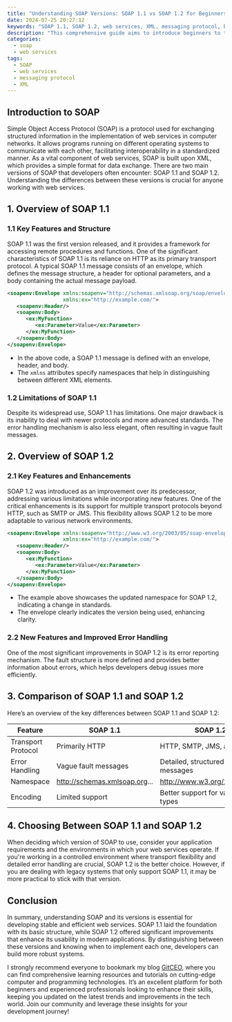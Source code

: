 ```yaml
---
title: "Understanding SOAP Versions: SOAP 1.1 vs SOAP 1.2 for Beginners"
date: 2024-07-25 20:27:12
keywords: "SOAP 1.1, SOAP 1.2, web services, XML, messaging protocol, beginners guide"
description: "This comprehensive guide aims to introduce beginners to the two major versions of the Simple Object Access Protocol (SOAP) - SOAP 1.1 and SOAP 1.2. It covers the fundamental differences, advantages, and specific features of each version, as well as their practical implications in real-world web services. Throughout the article, we will explore how SOAP serves as a critical messaging protocol in network communications, why understanding these versions is important for developers, and how to decide which version to use for various applications. Additionally, we will delve into the structural aspects of SOAP messages and provide examples to clarify key concepts, ensuring that newcomers can grasp the essential elements of SOAP technology."
categories:
  - soap
  - web services
tags:
  - SOAP
  - web services
  - messaging protocol
  - XML
---
```


## Introduction to SOAP

Simple Object Access Protocol (SOAP) is a protocol used for exchanging structured information in the implementation of web services in computer networks. It allows programs running on different operating systems to communicate with each other, facilitating interoperability in a standardized manner. As a vital component of web services, SOAP is built upon XML, which provides a simple format for data exchange. There are two main versions of SOAP that developers often encounter: SOAP 1.1 and SOAP 1.2. Understanding the differences between these versions is crucial for anyone working with web services. 

<!-- more -->

## 1. Overview of SOAP 1.1

### 1.1 Key Features and Structure

SOAP 1.1 was the first version released, and it provides a framework for accessing remote procedures and functions. One of the significant characteristics of SOAP 1.1 is its reliance on HTTP as its primary transport protocol. A typical SOAP 1.1 message consists of an envelope, which defines the message structure, a header for optional parameters, and a body containing the actual message payload.

```xml
<soapenv:Envelope xmlns:soapenv="http://schemas.xmlsoap.org/soap/envelope/"
                  xmlns:ex="http://example.com/">
   <soapenv:Header/>
   <soapenv:Body>
      <ex:MyFunction>
         <ex:Parameter>Value</ex:Parameter>
      </ex:MyFunction>
   </soapenv:Body>
</soapenv:Envelope>
```
* In the above code, a SOAP 1.1 message is defined with an envelope, header, and body.
* The `xmlns` attributes specify namespaces that help in distinguishing between different XML elements.

### 1.2 Limitations of SOAP 1.1

Despite its widespread use, SOAP 1.1 has limitations. One major drawback is its inability to deal with newer protocols and more advanced standards. The error handling mechanism is also less elegant, often resulting in vague fault messages.

## 2. Overview of SOAP 1.2

### 2.1 Key Features and Enhancements

SOAP 1.2 was introduced as an improvement over its predecessor, addressing various limitations while incorporating new features. One of the critical enhancements is its support for multiple transport protocols beyond HTTP, such as SMTP or JMS. This flexibility allows SOAP 1.2 to be more adaptable to various network environments.

```xml
<soapenv:Envelope xmlns:soapenv="http://www.w3.org/2003/05/soap-envelope"
                  xmlns:ex="http://example.com/">
   <soapenv:Header/>
   <soapenv:Body>
      <ex:MyFunction>
         <ex:Parameter>Value</ex:Parameter>
      </ex:MyFunction>
   </soapenv:Body>
</soapenv:Envelope>
```
* The example above showcases the updated namespace for SOAP 1.2, indicating a change in standards.
* The envelope clearly indicates the version being used, enhancing clarity.

### 2.2 New Features and Improved Error Handling

One of the most significant improvements in SOAP 1.2 is its error reporting mechanism. The fault structure is more defined and provides better information about errors, which helps developers debug issues more efficiently.

## 3. Comparison of SOAP 1.1 and SOAP 1.2

Here’s an overview of the key differences between SOAP 1.1 and SOAP 1.2:

| Feature                  | SOAP 1.1                     | SOAP 1.2                     |
|--------------------------|------------------------------|------------------------------|
| Transport Protocol       | Primarily HTTP               | HTTP, SMTP, JMS, and more    |
| Error Handling           | Vague fault messages         | Detailed, structured fault messages |
| Namespace                 | http://schemas.xmlsoap.org...| http://www.w3.org/2003/05/...|
| Encoding                  | Limited support              | Better support for various data types |

## 4. Choosing Between SOAP 1.1 and SOAP 1.2

When deciding which version of SOAP to use, consider your application requirements and the environments in which your web services operate. If you're working in a controlled environment where transport flexibility and detailed error handling are crucial, SOAP 1.2 is the better choice. However, if you are dealing with legacy systems that only support SOAP 1.1, it may be more practical to stick with that version.

## Conclusion

In summary, understanding SOAP and its versions is essential for developing stable and efficient web services. SOAP 1.1 laid the foundation with its basic structure, while SOAP 1.2 offered significant improvements that enhance its usability in modern applications. By distinguishing between these versions and knowing when to implement each one, developers can build more robust systems.

I strongly recommend everyone to bookmark my blog [GitCEO](https://gitceo.com), where you can find comprehensive learning resources and tutorials on cutting-edge computer and programming technologies. It’s an excellent platform for both beginners and experienced professionals looking to enhance their skills, keeping you updated on the latest trends and improvements in the tech world. Join our community and leverage these insights for your development journey!